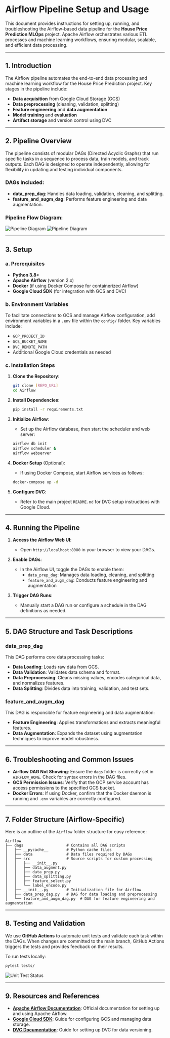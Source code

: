 # Airflow Pipeline Setup and Usage

This document provides instructions for setting up, running, and troubleshooting the Airflow-based data pipeline for the **House Price Prediction MLOps** project. Apache Airflow orchestrates various ETL processes and machine learning workflows, ensuring modular, scalable, and efficient data processing.

---

## 1. Introduction

The Airflow pipeline automates the end-to-end data processing and machine learning workflow for the House Price Prediction project. Key stages in the pipeline include:
- **Data acquisition** from Google Cloud Storage (GCS)
- **Data preprocessing** (cleaning, validation, splitting)
- **Feature engineering** and **data augmentation**
- **Model training** and **evaluation**
- **Artifact storage** and version control using DVC

---

## 2. Pipeline Overview

The pipeline consists of modular DAGs (Directed Acyclic Graphs) that run specific tasks in a sequence to process data, train models, and track outputs. Each DAG is designed to operate independently, allowing for flexibility in updating and testing individual components.

### DAGs Included:
- **data_prep_dag**: Handles data loading, validation, cleaning, and splitting.
- **feature_and_augm_dag**: Performs feature engineering and data augmentation.

### Pipeline Flow Diagram:
![Pipeline Diagram](https://github.com/user-attachments/assets/a8ecfda0-bf73-4ce4-9c8c-46b162cf10a2)
![Pipeline Diagram](https://github.com/user-attachments/assets/cf91bad9-c892-41cb-9640-31a8ef25fee9)

---

## 3. Setup

### a. Prerequisites

- **Python 3.8+**
- **Apache Airflow** (version 2.x)
- **Docker** (if using Docker Compose for containerized Airflow)
- **Google Cloud SDK** (for integration with GCS and DVC)

### b. Environment Variables

To facilitate connections to GCS and manage Airflow configuration, add environment variables in a `.env` file within the `config/` folder. Key variables include:
- `GCP_PROJECT_ID`
- `GCS_BUCKET_NAME`
- `DVC_REMOTE_PATH`
- Additional Google Cloud credentials as needed

### c. Installation Steps

1. **Clone the Repository**:
   ```bash
   git clone [REPO_URL]
   cd Airflow
   ```

2. **Install Dependencies**:
   ```bash
   pip install -r requirements.txt
   ```

3. **Initialize Airflow**:
   - Set up the Airflow database, then start the scheduler and web server:
   ```bash
   airflow db init
   airflow scheduler &
   airflow webserver
   ```

4. **Docker Setup** (Optional):
   - If using Docker Compose, start Airflow services as follows:
   ```bash
   docker-compose up -d
   ```

5. **Configure DVC**:
   - Refer to the main project `README.md` for DVC setup instructions with Google Cloud.

---

## 4. Running the Pipeline

1. **Access the Airflow Web UI**:
   - Open `http://localhost:8080` in your browser to view your DAGs.

2. **Enable DAGs**:
   - In the Airflow UI, toggle the DAGs to enable them:
     - `data_prep_dag`: Manages data loading, cleaning, and splitting
     - `feature_and_augm_dag`: Conducts feature engineering and augmentation

3. **Trigger DAG Runs**:
   - Manually start a DAG run or configure a schedule in the DAG definitions as needed.

---

## 5. DAG Structure and Task Descriptions

### **data_prep_dag**
This DAG performs core data processing tasks:
- **Data Loading**: Loads raw data from GCS.
- **Data Validation**: Validates data schema and format.
- **Data Preprocessing**: Cleans missing values, encodes categorical data, and normalizes features.
- **Data Splitting**: Divides data into training, validation, and test sets.

### **feature_and_augm_dag**
This DAG is responsible for feature engineering and data augmentation:
- **Feature Engineering**: Applies transformations and extracts meaningful features.
- **Data Augmentation**: Expands the dataset using augmentation techniques to improve model robustness.

---

## 6. Troubleshooting and Common Issues

- **Airflow DAG Not Showing**: Ensure the `dags` folder is correctly set in `AIRFLOW_HOME`. Check for syntax errors in the DAG files.
- **GCS Permission Issues**: Verify that the GCP service account has access permissions to the specified GCS bucket.
- **Docker Errors**: If using Docker, confirm that the Docker daemon is running and `.env` variables are correctly configured.

---

## 7. Folder Structure (Airflow-Specific)

Here is an outline of the `Airflow` folder structure for easy reference:

```
Airflow
├── dags                   # Contains all DAG scripts
│   ├── __pycache__        # Python cache files
│   ├── data               # Data files required by DAGs
│   ├── src                # Source scripts for custom processing
│   │   ├── __init__.py
│   │   ├── data_augment.py
│   │   ├── data_prep.py
│   │   ├── data_splitting.py
│   │   ├── feature_select.py
│   │   └── label_encode.py
│   ├── __init__.py        # Initialization file for Airflow
│   ├── data_prep_dag.py   # DAG for data loading and preprocessing
│   └── feature_and_augm_dag.py  # DAG for feature engineering and augmentation
```

---

## 8. Testing and Validation

We use **GitHub Actions** to automate unit tests and validate each task within the DAGs. When changes are committed to the main branch, GitHub Actions triggers the tests and provides feedback on their results.

To run tests locally:
```bash
pytest tests/
```

![Unit Test Status](https://github.com/user-attachments/assets/74c31c68-e3ad-4c8e-ac46-17482e6718f7)

---

## 9. Resources and References

- **[Apache Airflow Documentation](https://airflow.apache.org/docs/)**: Official documentation for setting up and using Apache Airflow.
- **[Google Cloud SDK](https://cloud.google.com/sdk/docs)**: Guide for configuring GCS and managing data storage.
- **[DVC Documentation](https://dvc.org/doc)**: Guide for setting up DVC for data versioning.
